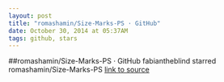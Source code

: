 ```yaml
---
layout: post
title: "romashamin/Size-Marks-PS · GitHub"
date: October 30, 2014 at 05:37AM
tags: github, stars
---
```

##romashamin/Size-Marks-PS · GitHub
fabiantheblind starred romashamin/Size-Marks-PS
[link to source](http://ift.tt/1u91Ccs) 
